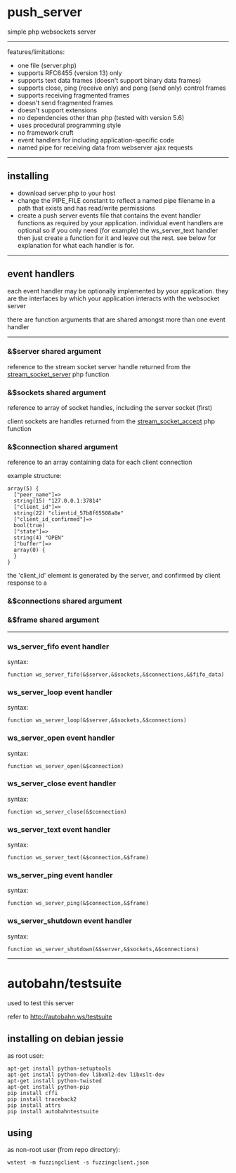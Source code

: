 # push_server

simple php websockets server

----------------------------------------------------------------------

features/limitations:
- one file (server.php)
- supports RFC6455 (version 13) only
- supports text data frames (doesn't support binary data frames)
- supports close, ping (receive only) and pong (send only) control frames
- supports receiving fragmented frames
- doesn't send fragmented frames
- doesn't support extensions
- no dependencies other than php (tested with version 5.6)
- uses procedural programming style
- no framework cruft
- event handlers for including application-specific code
- named pipe for receiving data from webserver ajax requests

----------------------------------------------------------------------

## installing

- download server.php to your host
- change the PIPE_FILE constant to reflect a named pipe filename in a path that exists and has read/write permissions
- create a push server events file that contains the event handler functions as required by your application. individual event handlers are optional so if you only need (for example) the ws_server_text handler then just create a function for it and leave out the rest. see below for explanation for what each handler is for.

----------------------------------------------------------------------

## event handlers

each event handler may be optionally implemented by your application. they are the interfaces by which your application interacts with the websocket server

there are function arguments that are shared amongst more than one event handler

----------------------------------------------------------------------

### &$server shared argument

reference to the stream socket server handle returned from the [stream_socket_server](http://php.net/manual/en/function.stream-socket-server.php) php function

### &$sockets shared argument

reference to array of socket handles, including the server socket (first)

client sockets are handles returned from the [stream_socket_accept](http://php.net/manual/en/function.stream-socket-accept.php) php function

### &$connection shared argument

reference to an array containing data for each client connection

example structure:
````
array(5) {
  ["peer_name"]=>
  string(15) "127.0.0.1:37814"
  ["client_id"]=>
  string(22) "clientid_57b8f65508a8e"
  ["client_id_confirmed"]=>
  bool(true)
  ["state"]=>
  string(4) "OPEN"
  ["buffer"]=>
  array(0) {
  }
}
````

the 'client_id' element is generated by the server, and confirmed by client response to a 

### &$connections shared argument

### &$frame shared argument

----------------------------------------------------------------------

### ws_server_fifo event handler

syntax:
````
function ws_server_fifo(&$server,&$sockets,&$connections,&$fifo_data)
````

### ws_server_loop event handler

syntax:
````
function ws_server_loop(&$server,&$sockets,&$connections)
````

### ws_server_open event handler

syntax:
````
function ws_server_open(&$connection)
````

### ws_server_close event handler

syntax:
````
function ws_server_close(&$connection)
````

### ws_server_text event handler

syntax:
````
function ws_server_text(&$connection,&$frame)
````

### ws_server_ping event handler

syntax:
````
function ws_server_ping(&$connection,&$frame)
````

### ws_server_shutdown event handler

syntax:
````
function ws_server_shutdown(&$server,&$sockets,&$connections)
````

----------------------------------------------------------------------

# autobahn/testsuite

used to test this server

refer to http://autobahn.ws/testsuite

## installing on debian jessie

as root user:
````
apt-get install python-setuptools
apt-get install python-dev libxml2-dev libxslt-dev
apt-get install python-twisted
apt-get install python-pip
pip install cffi
pip install traceback2
pip install attrs
pip install autobahntestsuite
````

## using

as non-root user (from repo directory):
````
wstest -m fuzzingclient -s fuzzingclient.json
````
